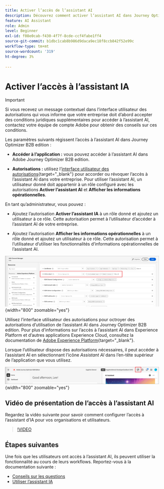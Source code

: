 ```yaml
---
title: Activer l’accès de l’assistant AI
description: Découvrez comment activer l’assistant AI dans Journey Optimizer B2B edition.
feature: AI Assistant
role: Admin
level: Beginner
exl-id: f08e0cab-f430-4f7f-8cde-ccf4fabe1ff4
source-git-commit: b1dbc1cab8b986d9daca9ec18f8ccb842f52e99c
workflow-type: tm+mt
source-wordcount: '319'
ht-degree: 3%

---
```


# Activer l’accès à l’assistant IA

>[!IMPORTANT]
>
>Si vous recevez un message contextuel dans l’interface utilisateur des autorisations qui vous informe que votre entreprise doit d’abord accepter des conditions juridiques supplémentaires pour accéder à l’assistant AI, contactez votre équipe de compte Adobe pour obtenir des conseils sur ces conditions.

Les paramètres suivants régissent l’accès à l’assistant AI dans Journey Optimizer B2B edition :

* **Accéder à l’application :** vous pouvez accéder à l’assistant AI dans Adobe Journey Optimizer B2B edition.

* **Autorisations :** utilisez l’[interface utilisateur des autorisations](https://experienceleague.adobe.com/fr/docs/experience-platform/access-control/abac/permissions-ui/permissions){target="_blank"} pour accorder ou révoquer l’accès à l’assistant AI dans votre entreprise. Pour utiliser l’assistant AI, un utilisateur donné doit appartenir à un rôle configuré avec les autorisations **Activer l’assistant AI** et **Afficher les informations opérationnelles**.

En tant qu’administrateur, vous pouvez :

* Ajoutez l’autorisation **Activer l’assistant IA** à un rôle donné et ajoutez un utilisateur à ce rôle. Cette autorisation permet à l’utilisateur d’accéder à l’assistant AI de votre entreprise.

* Ajoutez l’autorisation **Afficher les informations opérationnelles** à un rôle donné et ajoutez un utilisateur à ce rôle. Cette autorisation permet à l’utilisateur d’utiliser les fonctionnalités d’informations opérationnelles de l’assistant AI.

![Attribuer des autorisations à l’assistant AI](./assets/ai-assistant-permissions.png){width="800" zoomable="yes"}

Utilisez l’interface utilisateur des autorisations pour octroyer des autorisations d’utilisation de l’assistant AI dans Journey Optimizer B2B edition. Pour plus d’informations sur l’accès à l’assistant AI dans Experience Platform et d’autres applications Experience Cloud, consultez la documentation de [Adobe Experience Platform](https://experienceleague.adobe.com/fr/docs/experience-platform/ai-assistant/access){target="_blank"}.

Lorsque l’utilisateur dispose des autorisations nécessaires, il peut accéder à l’assistant AI en sélectionnant l’icône _Assistant AI_ dans l’en-tête supérieur de l’application que vous utilisez.

![Icône Assistant AI dans l’en-tête de l’application](./assets/ai-assistant-icon-header.png){width="800" zoomable="yes"}

## Vidéo de présentation de l’accès à l’assistant AI

Regardez la vidéo suivante pour savoir comment configurer l’accès à l’assistant d’IA pour vos organisations et utilisateurs.

>[!VIDEO](https://video.tv.adobe.com/v/3436470/?learn=on)

## Étapes suivantes

Une fois que les utilisateurs ont accès à l’assistant AI, ils peuvent utiliser la fonctionnalité au cours de leurs workflows. Reportez-vous à la documentation suivante :

* [Conseils sur les questions](./question-guidance.md)
* [Utiliser l’assistant IA](./use-ai-assistant.md)
